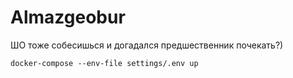 # Almazgeobur
ШО тоже собесишься и догадался предшественник почекать?) 

` docker-compose --env-file settings/.env up `
